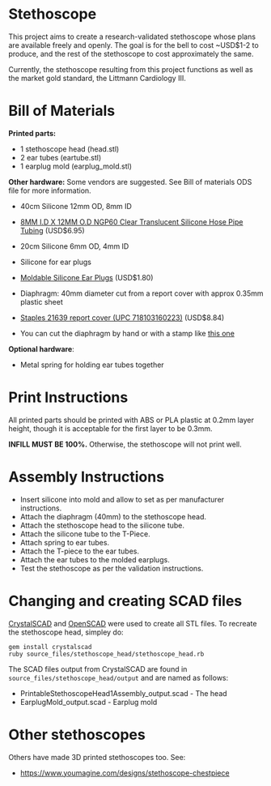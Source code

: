 Stethoscope
===========

This project aims to create a research-validated stethoscope whose plans are 
available freely and openly. The goal is for the bell to cost ~USD$1-2 to produce, 
and the rest of the stethoscope to cost approximately the same.

Currently, the stethoscope resulting from this project functions as well as the 
market gold standard, the Littmann Cardiology III.


Bill of Materials
=================

**Printed parts:**
* 1 stethoscope head (head.stl)
* 2 ear tubes (eartube.stl)
* 1 earplug mold (earplug_mold.stl)

**Other hardware:**
Some vendors are suggested. See Bill of materials ODS file for more information.
* 40cm Silicone 12mm OD, 8mm ID
 * [8MM I.D X 12MM O.D NGP60 Clear Translucent Silicone Hose Pipe Tubing](http://www.advancedfluidsolutions.co.uk/8mm-id-x-12mm-od-clear-transulcent-silicone-hose-pipe-tubing-2480-p.asp) (USD$6.95)

* 20cm Silicone 6mm OD, 4mm ID

* Silicone for ear plugs
 * [Moldable Silicone Ear Plugs](http://www.earplugstore.com/moldable-silicone-ear-plugs.html) (USD$1.80)

* Diaphragm: 40mm diameter cut from a report cover with approx 0.35mm plastic sheet
 * [Staples 21639 report cover (UPC 718103160223)](http://www.staples.ca/en/Staples-Swing-Lock-Report-Cover-Clear-with-Black-Spine-5-Pack/product_780953_2-CA_1_20001) (USD$8.84)
 * You can cut the diaphragm by hand or with a stamp like [this one](https://www.amazon.ca/Karujimu-ki-jumbo-craft-circle-CN45004/dp/B001CBY41W)
 
**Optional hardware**:
* Metal spring for holding ear tubes together



Print Instructions
==================

All printed parts should be printed with ABS or PLA plastic at 0.2mm layer height, 
though it is acceptable for the first layer to be 0.3mm.

**INFILL MUST BE 100%.** Otherwise, the stethoscope will not print well.


Assembly Instructions
=====================

* Insert silicone into mold and allow to set as per manufacturer instructions.
* Attach the diaphragm (40mm) to the stethoscope head.
* Attach the stethoscope head to the silicone tube.
* Attach the silicone tube to the T-Piece.
* Attach spring to ear tubes.
* Attach the T-piece to the ear tubes.
* Attach the ear tubes to the molded earplugs.
* Test the stethoscope as per the validation instructions.


Changing and creating SCAD files
================================

[CrystalSCAD](https://github.com/Joaz/CrystalScad) and [OpenSCAD](http://www.openscad.org/) 
were used to create all STL files. To recreate the stethoscope head, simpley do:

``` shell
gem install crystalscad
ruby source_files/stethoscope_head/stethoscope_head.rb
```
The SCAD files output from CrystalSCAD are found in `source_files/stethoscope_head/output` and are named as follows:
* PrintableStethoscopeHead1Assembly_output.scad - The head
* EarplugMold_output.scad - Earplug mold

Other stethoscopes
==================
Others have made 3D printed stethoscopes too. See:
* https://www.youmagine.com/designs/stethoscope-chestpiece
